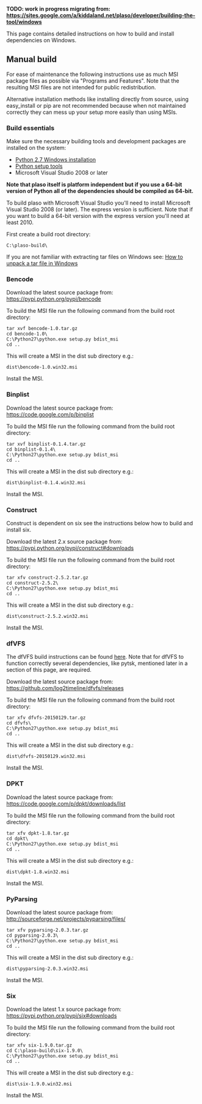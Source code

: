 **TODO: work in progress migrating from: https://sites.google.com/a/kiddaland.net/plaso/developer/building-the-tool/windows**

This page contains detailed instructions on how to build and install dependencies on Windows.

## Manual build
For ease of maintenance the following instructions use as much MSI package files as possible via "Programs and Features". Note that the resulting MSI files are not intended for public redistribution.

Alternative installation methods like installing directly from source, using easy_install or pip are not recommended because when not maintained correctly they can mess up your setup more easily than using MSIs.

### Build essentials
Make sure the necessary building tools and development packages are installed on the system:

* [Python 2.7 Windows installation](http://python.org/download/)
* [Python setup tools](http://pypi.python.org/pypi/setuptools/)
* Microsoft Visual Studio 2008 or later

**Note that plaso itself is platform independent but if you use a 64-bit version of Python all of the dependencies should be compiled as 64-bit.**

To build plaso with Microsoft Visual Studio you'll need to install Microsoft Visual Studio 2008 (or later). The express version is sufficient. Note that if you want to build a 64-bit version with the express version you'll need at least 2010.

First create a build root directory:
```
C:\plaso-build\
```

If you are not familiar with extracting tar files on Windows see: [How to unpack a tar file in Windows](https://wiki.haskell.org/How_to_unpack_a_tar_file_in_Windows)

### Bencode
Download the latest source package from: https://pypi.python.org/pypi/bencode

To build the MSI file run the following command from the build root directory:
```
tar xvf bencode-1.0.tar.gz
cd bencode-1.0\
C:\Python27\python.exe setup.py bdist_msi
cd ..
```

This will create a MSI in the dist sub directory e.g.:
```
dist\bencode-1.0.win32.msi
```

Install the MSI.

### Binplist
Download the latest source package from: https://code.google.com/p/binplist

To build the MSI file run the following command from the build root directory:
```
tar xvf binplist-0.1.4.tar.gz
cd binplist-0.1.4\
C:\Python27\python.exe setup.py bdist_msi
cd ..
```

This will create a MSI in the dist sub directory e.g.:
```
dist\binplist-0.1.4.win32.msi
```

Install the MSI.

### Construct
Construct is dependent on six see the instructions below how to build and install six.

Download the latest 2.x source package from: https://pypi.python.org/pypi/construct#downloads

To build the MSI file run the following command from the build root directory:
```
tar xfv construct-2.5.2.tar.gz
cd construct-2.5.2\
C:\Python27\python.exe setup.py bdist_msi
cd ..
```

This will create a MSI in the dist sub directory e.g.:
```
dist\construct-2.5.2.win32.msi
```

Install the MSI.

### dfVFS
The dfVFS build instructions can be found [here](https://github.com/log2timeline/dfvfs/wiki/Building). Note that for dfVFS to function correctly several dependencies, like pytsk, mentioned later in a section of this page, are required.

Download the latest source package from: https://github.com/log2timeline/dfvfs/releases

To build the MSI file run the following command from the build root directory:
```
tar xfv dfvfs-20150129.tar.gz
cd dfvfs\
C:\Python27\python.exe setup.py bdist_msi
cd ..
```

This will create a MSI in the dist sub directory e.g.:
```
dist\dfvfs-20150129.win32.msi
```

Install the MSI.

### DPKT
Download the latest source package from: https://code.google.com/p/dpkt/downloads/list

To build the MSI file run the following command from the build root directory:
```
tar xfv dpkt-1.8.tar.gz
cd dpkt\
C:\Python27\python.exe setup.py bdist_msi
cd ..
```

This will create a MSI in the dist sub directory e.g.:
```
dist\dpkt-1.8.win32.msi
```

Install the MSI.

### PyParsing
Download the latest source package from: http://sourceforge.net/projects/pyparsing/files/

```
tar xfv pyparsing-2.0.3.tar.gz
cd pyparsing-2.0.3\
C:\Python27\python.exe setup.py bdist_msi
cd ..
```

This will create a MSI in the dist sub directory e.g.:
```
dist\pyparsing-2.0.3.win32.msi
```

Install the MSI.

### Six
Download the latest 1.x source package from: https://pypi.python.org/pypi/six#downloads

To build the MSI file run the following command from the build root directory:
```
tar xfv six-1.9.0.tar.gz
cd C:\plaso-build\six-1.9.0\
C:\Python27\python.exe setup.py bdist_msi
cd ..
```

This will create a MSI in the dist sub directory e.g.:
```
dist\six-1.9.0.win32.msi
```

Install the MSI.